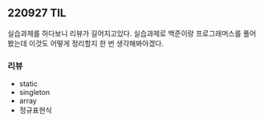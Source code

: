 ## 220927 TIL
실습과제를 하다보니 리뷰가 길어지고있다. 실습과제로 백준이랑 프로그래머스를 풀어봤는데
이것도 어떻게 정리할지 한 번 생각해봐야겠다.

### 리뷰
- static
- singleton
- array
- 정규표현식
